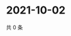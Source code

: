 # 2021-10-02

共 0 条

<!-- BEGIN WEIBO -->
<!-- 最后更新时间 Sat Oct 02 2021 17:12:59 GMT+0800 (China Standard Time) -->

<!-- END WEIBO -->
